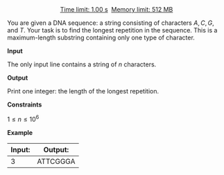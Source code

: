 <center><u>Time limit: 1.00 s</u>  <u>Memory limit: 512 MB</u></center>

You are given a DNA sequence: a string consisting of characters $A, C, G,$ and $T$. Your task is to find the longest repetition in the sequence. This is a maximum-length substring containing only one type of character.

**Input**

The only input line contains a string of $n$ characters.

**Output**

Print one integer: the length of the longest repetition.

**Constraints**

$1 \le n \le 10^6$

**Example**

| Input: | Output:           |
| ------ | ----------------- |
|3       | ATTCGGGA          |